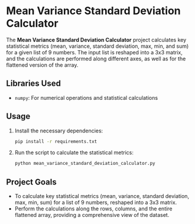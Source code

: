 # Mean Variance Standard Deviation Calculator

The **Mean Variance Standard Deviation Calculator** project calculates key statistical metrics (mean, variance, standard deviation, max, min, and sum) for a given list of 9 numbers. The input list is reshaped into a 3x3 matrix, and the calculations are performed along different axes, as well as for the flattened version of the array.

## Libraries Used
- `numpy`: For numerical operations and statistical calculations


## Usage

1. Install the necessary dependencies:
   ```bash
   pip install -r requirements.txt
2. Run the script to calculate the statistical metrics:
   ```bash
   python mean_variance_standard_deviation_calculator.py

## Project Goals

- To calculate key statistical metrics (mean, variance, standard deviation, max, min, sum) for a list of 9 numbers, reshaped into a 3x3 matrix.
- Perform the calculations along the rows, columns, and the entire flattened array, providing a comprehensive view of the dataset.


